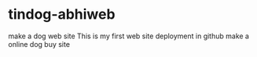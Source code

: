 # tindog-abhiweb
make a dog web site
This is my first web site deployment in github
make a online dog buy site
